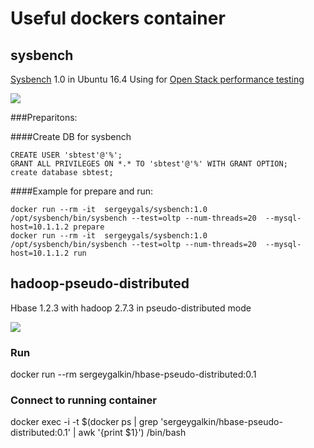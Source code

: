 # Useful dockers container
## sysbench 
[Sysbench](https://github.com/akopytov/sysbench) 1.0 in Ubuntu 16.4
Using for [Open Stack performance testing](http://docs.openstack.org/developer/performance-docs)

[![](https://images.microbadger.com/badges/image/sergeygals/sysbench.svg)](https://microbadger.com/images/sergeygals/sysbench "Get your own image badge on microbadger.com")

###Preparitons:

####Create DB for sysbench
```
CREATE USER 'sbtest'@'%';
GRANT ALL PRIVILEGES ON *.* TO 'sbtest'@'%' WITH GRANT OPTION;
create database sbtest;
```

####Example for prepare and run:
```
docker run --rm -it  sergeygals/sysbench:1.0 /opt/sysbench/bin/sysbench --test=oltp --num-threads=20  --mysql-host=10.1.1.2 prepare
docker run --rm -it  sergeygals/sysbench:1.0 /opt/sysbench/bin/sysbench --test=oltp --num-threads=20  --mysql-host=10.1.1.2 run
```

## hadoop-pseudo-distributed
Hbase 1.2.3 with hadoop 2.7.3 in pseudo-distributed mode

[![](https://images.microbadger.com/badges/image/sergeygals/hadoop-pseudo-distributed.svg)](https://microbadger.com/images/sergeygals/hadoop-pseudo-distributed "Get your own image badge on microbadger.com")

### Run
docker run --rm sergeygalkin/hbase-pseudo-distributed:0.1

### Connect to running container
docker exec -i -t $(docker ps | grep 'sergeygalkin/hbase-pseudo-distributed:0.1' | awk '{print $1}')   /bin/bash

